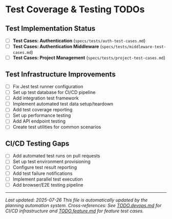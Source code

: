 # Test Coverage & Testing TODOs

## Test Implementation Status

- [ ] **Test Cases: Authentication** (`specs/tests/auth-test-cases.md`)
- [ ] **Test Cases: Authentication Middleware** (`specs/tests/middleware-test-cases.md`)
- [ ] **Test Cases: Project Management** (`specs/tests/project-test-cases.md`)

## Test Infrastructure Improvements

- [ ] Fix Jest test runner configuration
- [ ] Set up test database for CI/CD pipeline
- [ ] Add integration test framework
- [ ] Implement automated test data setup/teardown
- [ ] Add test coverage reporting
- [ ] Set up performance testing
- [ ] Add API endpoint testing
- [ ] Create test utilities for common scenarios

## CI/CD Testing Gaps

- [ ] Add automated test runs on pull requests
- [ ] Set up test environment provisioning
- [ ] Configure test result reporting
- [ ] Add test failure notifications
- [ ] Implement parallel test execution
- [ ] Add browser/E2E testing pipeline

---
*Last updated: 2025-07-26*
*This file is automatically updated by the planning automation system.*
*Cross-references: See [TODO.devops.md](TODO.devops.md) for CI/CD infrastructure and [TODO.feature.md](TODO.feature.md) for feature test cases.*
